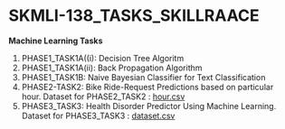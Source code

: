# SKMLI-138_TASKS_SKILLRAACE
**Machine Learning Tasks**
1) PHASE1_TASK1A((i): Decision Tree Algoritm
2) PHASE1_TASK1A(ii): Back Propagation Algorithm
3) PHASE1_TASK1B: Naive Bayesian Classifier for Text Classification
4) PHASE2-TASK2: Bike Ride-Request Predictions based on particular hour. 
 Dataset for PHASE2_TASK2 : [hour.csv](https://github.com/user-attachments/files/16347992/hour.csv)
5) PHASE3_TASK3: Health Disorder Predictor Using Machine Learning. 
 Dataset for PHASE3_TASK3 : [dataset.csv](https://github.com/user-attachments/files/16479015/dataset.csv)
